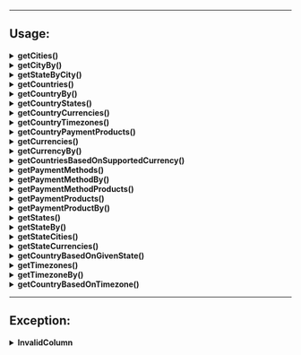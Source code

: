 
---

## Usage:

<details>
<summary><strong>getCities()</strong></summary>

## Purpose:
To retrieve a list of cities based on a specified state.

## Expected Arguments:
### Total: 2

1. **Value**:
   - **Description**: The state information used to get the cities list. By default, this will take the ID of the state.
   - **Type**: Mixed (integer or string)
   - **Required**: Yes

2. **Column**:
   - **Description**: The column name to compare with or check. By default, this will consider `id` as the column.
   - **Type**: String
   - **Required**: No
   - **Default**: `id`

## Allowed Columns:
- `id`
- `name`

## Example Usage:

```php
// Using default parameters
$cities = $this->getCities($stateId);

// Specifying a column to compare with
$cities = $this->getCities($stateName, 'name');
```
</details>


<details>
<summary><strong>getCityBy()</strong></summary>

## Purpose:
To retrieve or fetch a city based on a specified property and value.

## Expected Arguments:
### Total: 2

1. **Value**:
   - **Description**: The city information used to get the city object. By default, this will take the ID of the city.
   - **Type**: Mixed (integer or string)
   - **Required**: Yes

2. **Column**:
   - **Description**: The column name to compare with or check. By default, this will consider `id` as the column.
   - **Type**: String
   - **Required**: No
   - Default: `id`

## Allowed Columns:
- `id`
- `name`

## Example Usage:

```php
// Using default parameters
$cities = $this->getCityBy($cityId);

// Specifying a column to compare with
$cities = $this->getCityBy($cityName, 'name');
```
</details>

<details>
<summary><strong>getStateByCity()</strong></summary>

## Purpose:
To retrieve or fetch a state based on a specified city property and value.

## Expected Arguments:
### Total: 2

1. **Value**:
   - **Description**: The city information used to get the state object. By default, this will take the ID of the city.
   - **Type**: Mixed (integer or string)
   - **Required**: Yes

2. **Column**:
   - **Description**: The column name to compare with or check. By default, this will consider `id` as the column.
   - **Type**: String
   - **Required**: No
   - Default: `id`

## Allowed Columns:
- `id`
- `name`

## Example Usage:

```php
// Using default parameters
$cities = $this->getStateByCity($cityId);

// Specifying a column to compare with
$cities = $this->getStateByCity($cityName, 'name');
```
</details>

<details>
<summary><strong>getCountries()</strong></summary>

## Purpose:
To retrieve or fetch list of countries.

## Expected Arguments:
### Total: 0

## Example Usage:

```php
// Using default parameters
$cities = $this->getCountries();
```
</details>

<details>
<summary><strong>getCountryBy()</strong></summary>

## Purpose:
To retrieve or fetch a country based on a specified property and value.

## Expected Arguments:
### Total: 2

1. **Value**:
   - **Description**: The country information used to get the country object. By default, this will take the ID of the country.
   - **Type**: Mixed (integer or string)
   - **Required**: Yes

2. **Column**:
   - **Description**: The column name to compare with or check. By default, this will consider `id` as the column.
   - **Type**: String
   - **Required**: No
   - Default: `id`

## Allowed Columns:
- `id`
- `name`
- `iso3`
- `iso2`
- `phone_code`
- `native`
- `capital`
- `tld` (top-level domain)

## Example Usage:

```php
// Using default parameters
$cities = $this->getCountryBy($countryId);

// Specifying a column to compare with
$cities = $this->getCountryBy($countryName, 'name');

// Specifying a column to compare with
$cities = $this->getCountryBy($countryCode, 'iso2');
```
</details>

<details>
<summary><strong>getCountryStates()</strong></summary>

## Purpose:
To retrieve country states based on a specified property and value.

## Expected Arguments:
### Total: 2

1. **Value**:
   - **Description**: The country information used to get the country states. By default, this will take the ID of the country.
   - **Type**: Mixed (integer or string)
   - **Required**: Yes

2. **Column**:
   - **Description**: The column name to compare with or check. By default, this will consider `id` as the column.
   - **Type**: String
   - **Required**: No
   - Default: `id`

## Allowed Columns:
- `id`
- `name`
- `iso3`
- `iso2`
- `phone_code`
- `native`
- `capital`
- `tld` (top-level domain)

## Example Usage:

```php
// Using default parameters
$cities = $this->getCountryStates($countryId);

// Specifying a column to compare with
$cities = $this->getCountryStates($countryName, 'name');

// Specifying a column to compare with
$cities = $this->getCountryStates($countryCode, 'iso2');
```
</details>

<details>
<summary><strong>getCountryCurrencies()</strong></summary>

## Purpose:
To retrieve country currencies based on a specified property and value.

## Expected Arguments:
### Total: 2

1. **Value**:
   - **Description**: The country information used to get the country currencies. By default, this will take the ID of the country.
   - **Type**: Mixed (integer or string)
   - **Required**: Yes

2. **Column**:
   - **Description**: The column name to compare with or check. By default, this will consider `id` as the column.
   - **Type**: String
   - **Required**: No
   - Default: `id`

## Allowed Columns:
- `id`
- `name`
- `iso3`
- `iso2`
- `phone_code`
- `native`
- `capital`
- `tld` (top-level domain)

## Example Usage:

```php
// Using default parameters
$cities = $this->getCountryCurrencies($countryId);

// Specifying a column to compare with
$cities = $this->getCountryCurrencies($countryName, 'name');

// Specifying a column to compare with
$cities = $this->getCountryCurrencies($countryCode, 'iso2');
```
</details>

<details>
<summary><strong>getCountryTimezones()</strong></summary>

## Purpose:
To retrieve country timezones based on a specified property and value.

## Expected Arguments:
### Total: 2

1. **Value**:
   - **Description**: The country information used to get the country timezones. By default, this will take the ID of the country.
   - **Type**: Mixed (integer or string)
   - **Required**: Yes

2. **Column**:
   - **Description**: The column name to compare with or check. By default, this will consider `id` as the column.
   - **Type**: String
   - **Required**: No
   - Default: `id`

## Allowed Columns:
- `id`
- `name`
- `iso3`
- `iso2`
- `phone_code`
- `native`
- `capital`
- `tld` (top-level domain)

## Example Usage:

```php
// Using default parameters
$cities = $this->getCountryTimezones($countryId);

// Specifying a column to compare with
$cities = $this->getCountryTimezones($countryName, 'name');

// Specifying a column to compare with
$cities = $this->getCountryTimezones($countryCode, 'iso2');
```
</details>

<details>
<summary><strong>getCountryPaymentProducts()</strong></summary>

## Purpose:
To retrieve country payment products based on a specified property and value.

## Expected Arguments:
### Total: 2

1. **Value**:
   - **Description**: The country information used to get the country payment products. By default, this will take the ID of the country.
   - **Type**: Mixed (integer or string)
   - **Required**: Yes

2. **Column**:
   - **Description**: The column name to compare with or check. By default, this will consider `id` as the column.
   - **Type**: String
   - **Required**: No
   - Default: `id`

## Allowed Columns:
- `id`
- `name`
- `iso3`
- `iso2`
- `phone_code`
- `native`
- `capital`
- `tld` (top-level domain)

## Example Usage:

```php
// Using default parameters
$cities = $this->getCountryPaymentProducts($countryId);

// Specifying a column to compare with
$cities = $this->getCountryPaymentProducts($countryName, 'name');

// Specifying a column to compare with
$cities = $this->getCountryPaymentProducts($countryCode, 'iso2');
```
</details>

<details>
<summary><strong>getCurrencies()</strong></summary>

## Purpose:
To retrieve currencies.

## Expected Arguments:
### Total: 0

## Example Usage:

```php
// Using default parameters
$cities = $this->getCurrencies();
```
</details>

<details>
<summary><strong>getCurrencyBy()</strong></summary>

## Purpose:
To retrieve currency based on a specified property and value.

## Expected Arguments:
### Total: 2

1. **Value**:
   - **Description**: The currency information used to get the currency object. By default, this will take the ID of the currency.
   - **Type**: Mixed (integer or string)
   - **Required**: Yes

2. **Column**:
   - **Description**: The column name to compare with or check. By default, this will consider `id` as the column.
   - **Type**: String
   - **Required**: No
   - Default: `id`

## Allowed Columns:
- `id`
- `code`

## Example Usage:

```php
// Using default parameters
$cities = $this->getCurrencyBy($currencyId);

// Specifying a column to compare with
$cities = $this->getCurrencyBy($currencyName, 'code');
```
</details>

<details>
<summary><strong>getCountriesBasedOnSupportedCurrency()</strong></summary>

## Purpose:
To retrieve supported countries based on a specified currency property and value.

## Expected Arguments:
### Total: 2

1. **Value**:
   - **Description**: The currency information used to get the currency supported countries. By default, this will take the ID of the currency.
   - **Type**: Mixed (integer or string)
   - **Required**: Yes

2. **Column**:
   - **Description**: The column name to compare with or check. By default, this will consider `id` as the column.
   - **Type**: String
   - **Required**: No
   - Default: `id`

## Allowed Columns:
- `id`
- `code`

## Example Usage:

```php
// Using default parameters
$cities = $this->getCountriesBasedOnSupportedCurrency($currencyId);

// Specifying a column to compare with
$cities = $this->getCountriesBasedOnSupportedCurrency($currencyName, 'code');
```
</details>

<details>
<summary><strong>getPaymentMethods()</strong></summary>

## Purpose:
To retrieve payment methods.

## Expected Arguments:
### Total: 0

## Example Usage:

```php
// Using default parameters
$cities = $this->getPaymentMethods();
```
</details>

<details>
<summary><strong>getPaymentMethodBy()</strong></summary>

## Purpose:
To retrieve payment methods based on a specified payment method property and value.

## Expected Arguments:
### Total: 2

1. **Value**:
   - **Description**: The payment method information used to get the payment methods. By default, this will take the ID of the payment method.
   - **Type**: Mixed (integer or string)
   - **Required**: Yes

2. **Column**:
   - **Description**: The column name to compare with or check. By default, this will consider `id` as the column.
   - **Type**: String
   - **Required**: No
   - Default: `id`

## Allowed Columns:
- `id`
- `code`

## Example Usage:

```php
// Using default parameters
$cities = $this->getPaymentMethodBy($paymentMethodId);

// Specifying a column to compare with
$cities = $this->getPaymentMethodBy($paymentMethodName, 'code');
```
</details>

<details>
<summary><strong>getPaymentMethodProducts()</strong></summary>

## Purpose:
To retrieve payment method products with logos based on a specified payment method property and value.

## Expected Arguments:
### Total: 2

1. **Value**:
   - **Description**: The payment method information used to get the payment method products. By default, this will take the ID of the payment method.
   - **Type**: Mixed (integer or string)
   - **Required**: Yes

2. **Column**:
   - **Description**: The column name to compare with or check. By default, this will consider `id` as the column.
   - **Type**: String
   - **Required**: No
   - Default: `id`

## Allowed Columns:
- `id`
- `code`

## Example Usage:

```php
// Using default parameters
$cities = $this->getPaymentMethodProducts($paymentMethodId);

// Specifying a column to compare with
$cities = $this->getPaymentMethodProducts($paymentMethodName, 'code');
```
</details>

<details>
<summary><strong>getPaymentProducts()</strong></summary>

## Purpose:
To retrieve payment products with logos.

## Expected Arguments:
### Total: 0

## Example Usage:

```php
// Using default parameters
$cities = $this->getPaymentProducts();
```
</details>

<details>
<summary><strong>getPaymentProductBy()</strong></summary>

## Purpose:
To retrieve payment products with logos based on a specified payment product property and value.

## Expected Arguments:
### Total: 2

1. **Value**:
   - **Description**: The payment product information used to get the payment product. By default, this will take the ID of the payment product.
   - **Type**: Mixed (integer or string)
   - **Required**: Yes

2. **Column**:
   - **Description**: The column name to compare with or check. By default, this will consider `id` as the column.
   - **Type**: String
   - **Required**: No
   - Default: `id`

## Allowed Columns:
- `id`
- `name`
- `code`

## Example Usage:

```php
// Using default parameters
$cities = $this->getPaymentProductBy($paymentProductId);

// Specifying a column to compare with
$cities = $this->getPaymentProductBy($paymentProductName, 'code');
```
</details>

<details>
<summary><strong>getStates()</strong></summary>

## Purpose:
To retrieve states.

## Expected Arguments:
### Total: 0

## Example Usage:

```php
// Using default parameters
$cities = $this->getStates($paymentProductId);
```
</details>

<details>
<summary><strong>getStateBy()</strong></summary>

## Purpose:
To retrieve state based on a specified state property and value.

## Expected Arguments:
### Total: 2

1. **Value**:
   - **Description**: The state information used to get the state object. By default, this will take the ID of the state.
   - **Type**: Mixed (integer or string)
   - **Required**: Yes

2. **Column**:
   - **Description**: The column name to compare with or check. By default, this will consider `id` as the column.
   - **Type**: String
   - **Required**: No
   - Default: `id`

## Allowed Columns:
- `id`
- `name`
- `code`

## Example Usage:

```php
// Using default parameters
$cities = $this->getStateBy($stateId);

// Specifying a column to compare with
$cities = $this->getStateBy($stateName, 'code');
```
</details>

<details>
<summary><strong>getStateCities()</strong></summary>

## Purpose:
To retrieve state cities based on a specified state property and value.

## Expected Arguments:
### Total: 2

1. **Value**:
   - **Description**: The state information used to get the state cities list. By default, this will take the ID of the state.
   - **Type**: Mixed (integer or string)
   - **Required**: Yes

2. **Column**:
   - **Description**: The column name to compare with or check. By default, this will consider `id` as the column.
   - **Type**: String
   - **Required**: No
   - Default: `id`

## Allowed Columns:
- `id`
- `name`
- `code`

## Example Usage:

```php
// Using default parameters
$cities = $this->getStateCities($stateId);

// Specifying a column to compare with
$cities = $this->getStateCities($stateName, 'code');
```
</details>

<details>
<summary><strong>getStateCurrencies()</strong></summary>

## Purpose:
To retrieve state currencies based on a specified state property and value.

## Expected Arguments:
### Total: 2

1. **Value**:
   - **Description**: The state information used to get the state currencies list. By default, this will take the ID of the state.
   - **Type**: Mixed (integer or string)
   - **Required**: Yes

2. **Column**:
   - **Description**: The column name to compare with or check. By default, this will consider `id` as the column.
   - **Type**: String
   - **Required**: No
   - Default: `id`

## Allowed Columns:
- `id`
- `name`
- `code`

## Example Usage:

```php
// Using default parameters
$cities = $this->getStateCurrencies($stateId);

// Specifying a column to compare with
$cities = $this->getStateCurrencies($stateName, 'code');
```
</details>

<details>
<summary><strong>getCountryBasedOnGivenState()</strong></summary>

## Purpose:
To retrieve state country based on a specified state property and value.

## Expected Arguments:
### Total: 2

1. **Value**:
   - **Description**: The state information used to get the state country. By default, this will take the ID of the state.
   - **Type**: Mixed (integer or string)
   - **Required**: Yes

2. **Column**:
   - **Description**: The column name to compare with or check. By default, this will consider `id` as the column.
   - **Type**: String
   - **Required**: No
   - Default: `id`

## Allowed Columns:
- `id`
- `name`
- `code`

## Example Usage:

```php
// Using default parameters
$cities = $this->getCountryBasedOnGivenState($stateId);

// Specifying a column to compare with
$cities = $this->getCountryBasedOnGivenState($stateName, 'code');
```
</details>

<details>
<summary><strong>getTimezones()</strong></summary>

## Purpose:
To retrieve timezones.

## Expected Arguments:
### Total: 0

## Example Usage:

```php
// Using default parameters
$cities = $this->getTimezones();
```
</details>

<details>
<summary><strong>getTimezoneBy()</strong></summary>

## Purpose:
To retrieve timezone based on a specified state property and value.

## Expected Arguments:
### Total: 2

1. **Value**:
   - **Description**: The timezone information used to get the timezone object. By default, this will take the ID of the timezone.
   - **Type**: Mixed (integer or string)
   - **Required**: Yes

2. **Column**:
   - **Description**: The column name to compare with or check. By default, this will consider `id` as the column.
   - **Type**: String
   - **Required**: No
   - Default: `id`

## Allowed Columns:
- `id`
- `zone_name`
- `abbreviation`
- `tz_name`

## Example Usage:

```php
// Using default parameters
$cities = $this->timezone($timezoneId);

// Specifying a column to compare with
$cities = $this->timezone($timezoneAbbreviation, 'abbreviation');
```
</details>

<details>
<summary><strong>getCountryBasedOnTimezone()</strong></summary>

## Purpose:
To retrieve timezone country based on a specified timezone property and value.

## Expected Arguments:
### Total: 2

1. **Value**:
   - **Description**: The timezone information used to get the timezone country. By default, this will take the ID of the timezone.
   - **Type**: Mixed (integer or string)
   - **Required**: Yes

2. **Column**:
   - **Description**: The column name to compare with or check. By default, this will consider `id` as the column.
   - **Type**: String
   - **Required**: No
   - Default: `id`

## Allowed Columns:
- `id`
- `zone_name`
- `abbreviation`
- `tz_name`

## Example Usage:

```php
// Using default parameters
$cities = $this->getCountryBasedOnTimezone($timezoneId);

// Specifying a column to compare with
$cities = $this->getCountryBasedOnTimezone($timezoneAbbreviation, 'abbreviation');
```
</details>

---

## Exception:

<details>
<summary><strong>InvalidColumn</strong></summary>

The `InvalidColumn` class is a custom exception class that inherits from the `RuntimeException` class.

It is used to represent errors related to invalid columns in Eloquent operations.

### Methods

#### notFound(string $column, string $table): self

This method throws an exception when a column is not found in a table.

**Parameters:**

* `$column` (string): The name of the column that was not found.
* `$table` (string): The name of the table where the column was not found.

**Returns:**

An `InvalidColumn` exception object.

#### notAllowed(string $column, array $allowed): self

This method throws an exception when a given column is not allowed for the Eloquent operation.

**Parameters:**

* `$column` (string): The name of the column that is not allowed.
* `$allowed` (array): An array of allowed columns for the Eloquent operation.

**Returns:**

An `InvalidColumn` exception object.

#### notSpecified(array $allowed): self

This method throws an exception when a valid column is not specified.

**Parameters:**

* `$allowed` (array): An array of allowed columns.

**Returns:**

An `InvalidColumn` exception object.

</details>
